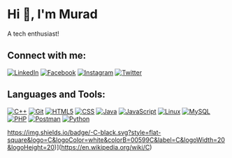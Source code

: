 # Hi 👋, I'm Murad
A tech enthusiast!

## Connect with me:
[![LinkedIn](https://img.shields.io/badge/-LinkedIn-blue.svg?style=flat&logo=linkedin&logoColor=white&colorB=0077B5)](https://linkedin.com/in/muradulalammurad)
[![Facebook](https://img.shields.io/badge/-Facebook-blue.svg?style=flat&logo=facebook&logoColor=white&colorB=1877f2)](https://facebook.com/murad.alam21)
[![Instagram](https://img.shields.io/badge/-Instagram-c13584.svg?style=flat&logo=instagram&logoColor=white&colorB=e4405f)](https://instagram.com/murad_ul_alam)
[![Twitter](https://img.shields.io/badge/-Twitter-1ca0f1.svg?style=flat&logo=twitter&logoColor=white&colorB=1ca0f1)](https://twitter.com/MuradulAlam2)

## Languages and Tools:
[![C++](https://img.shields.io/badge/-C++-007ffc.svg?style=flat-square&logo=c%2B%2B&colorB=007ffc)](#)
[![Git](https://img.shields.io/badge/-Git-F05032.svg?style=flat-square&logo=git&colorB=F05032)](#)
[![HTML5](https://img.shields.io/badge/-HTML5-E34F26.svg?style=flat-square&logo=html5&colorB=E34F26)](#)
[![CSS](https://img.shields.io/badge/-CSS-1572B6.svg?style=flat-square&logo=css3&colorB=1572B6)](#)
[![Java](https://img.shields.io/badge/-Java-007396.svg?style=flat-square&logo=java&colorB=007396)](#)
[![JavaScript](https://img.shields.io/badge/-JavaScript-F7DF1E.svg?style=flat-square&logo=javascript&colorB=F7DF1E)](#)
[![Linux](https://img.shields.io/badge/-Linux-000000.svg?style=flat-square&logo=linux&colorA=000000)](#)
[![MySQL](https://img.shields.io/badge/-MySQL-4479A1.svg?style=flat-square&logo=mysql&colorB=4479A1)](#)
[![PHP](https://img.shields.io/badge/-PHP-4F5B93.svg?style=flat-square&logo=php&colorB=4F5B93)](#)
[![Postman](https://img.shields.io/badge/-Postman-F06C00.svg?style=flat-square&logo=postman&colorB=F06C00)](#)
[![Python](https://img.shields.io/badge/-Python-3776AB.svg?style=flat-square&logo=python&colorB=3776AB)](#)

https://img.shields.io/badge/-C-black.svg?style=flat-square&logo=C&logoColor=white&colorB=00599C&label=C&logoWidth=20&logoHeight=20)](https://en.wikipedia.org/wiki/C)
